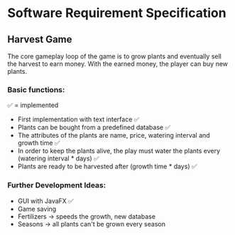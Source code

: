 # Software Requirement Specification

## Harvest Game
The core gameplay loop of the game is to grow plants and eventually sell the harvest to earn money. With the earned money, the player can buy new plants.

### Basic functions:
✅ = implemented
- First implementation with text interface ✅
- Plants can be bought from a predefined database ✅
- The attributes of the plants are name, price, watering interval and growth time ✅
- In order to keep the plants alive, the play must water the plants every (watering interval * days) ✅
- Plants are ready to be harvested after (growth time * days) ✅

### Further Development Ideas:
- GUI with JavaFX ✅
- Game saving
- Fertilizers -> speeds the growth, new database
- Seasons -> all plants can't be grown every season

